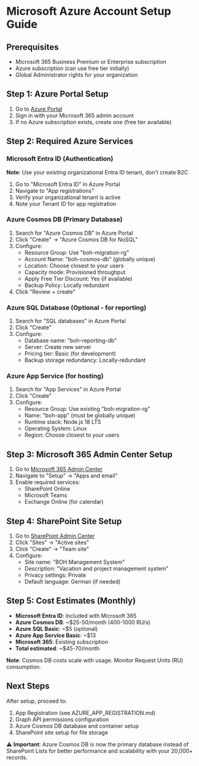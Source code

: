 # Microsoft Azure Account Setup Guide

## Prerequisites
- Microsoft 365 Business Premium or Enterprise subscription
- Azure subscription (can use free tier initially)
- Global Administrator rights for your organization

## Step 1: Azure Portal Setup
1. Go to [Azure Portal](https://portal.azure.com)
2. Sign in with your Microsoft 365 admin account
3. If no Azure subscription exists, create one (free tier available)

## Step 2: Required Azure Services

### Microsoft Entra ID (Authentication)
**Note**: Use your existing organizational Entra ID tenant, don't create B2C
1. Go to "Microsoft Entra ID" in Azure Portal
2. Navigate to "App registrations"
3. Verify your organizational tenant is active
4. Note your Tenant ID for app registration

### Azure Cosmos DB (Primary Database)
1. Search for "Azure Cosmos DB" in Azure Portal
2. Click "Create" → "Azure Cosmos DB for NoSQL"
3. Configure:
   - Resource Group: Use "boh-migration-rg"
   - Account Name: "boh-cosmos-db" (globally unique)
   - Location: Choose closest to your users
   - Capacity mode: Provisioned throughput
   - Apply Free Tier Discount: Yes (if available)
   - Backup Policy: Locally redundant
4. Click "Review + create"

### Azure SQL Database (Optional - for reporting)
1. Search for "SQL databases" in Azure Portal
2. Click "Create"
3. Configure:
   - Database name: "boh-reporting-db"
   - Server: Create new server
   - Pricing tier: Basic (for development)
   - Backup storage redundancy: Locally-redundant

### Azure App Service (for hosting)
1. Search for "App Services" in Azure Portal
2. Click "Create"
3. Configure:
   - Resource Group: Use existing "boh-migration-rg"
   - Name: "boh-app" (must be globally unique)
   - Runtime stack: Node.js 18 LTS
   - Operating System: Linux
   - Region: Choose closest to your users

## Step 3: Microsoft 365 Admin Center Setup
1. Go to [Microsoft 365 Admin Center](https://admin.microsoft.com)
2. Navigate to "Setup" → "Apps and email"
3. Enable required services:
   - SharePoint Online
   - Microsoft Teams
   - Exchange Online (for calendar)

## Step 4: SharePoint Site Setup
1. Go to [SharePoint Admin Center](https://admin.sharepoint.com)
2. Click "Sites" → "Active sites"
3. Click "Create" → "Team site"
4. Configure:
   - Site name: "BOH Management System"
   - Description: "Vacation and project management system"
   - Privacy settings: Private
   - Default language: German (if needed)

## Step 5: Cost Estimates (Monthly)
- **Microsoft Entra ID**: Included with Microsoft 365
- **Azure Cosmos DB**: ~$25-50/month (400-1000 RU/s)
- **Azure SQL Basic**: ~$5 (optional)
- **Azure App Service Basic**: ~$13
- **Microsoft 365**: Existing subscription
- **Total estimated**: ~$45-70/month

**Note**: Cosmos DB costs scale with usage. Monitor Request Units (RU) consumption.

## Next Steps
After setup, proceed to:
1. App Registration (see AZURE_APP_REGISTRATION.md)
2. Graph API permissions configuration
3. Azure Cosmos DB database and container setup
4. SharePoint site setup for file storage

⚠️ **Important**: Azure Cosmos DB is now the primary database instead of SharePoint Lists for better performance and scalability with your 20,000+ records.